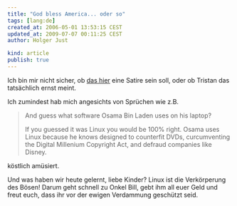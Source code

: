 ```yaml
---
title: "God bless America... oder so"
tags: [lang:de]
created_at: 2006-05-01 13:53:15 CEST
updated_at: 2009-07-07 00:11:25 CEST
author: Holger Just

kind: article
publish: true
---
```


Ich bin mir nicht sicher, ob [das hier](http://shelleytherepublican.com/2006/04/linux-european-threat-to-our-computers.html) eine Satire sein soll, oder ob Tristan das tatsächlich ernst meint.

Ich zumindest hab mich angesichts von Sprüchen wie z.B. 

>And guess what software Osama Bin Laden uses on his laptop?
>
>If you guessed it was Linux you would be 100% right. Osama uses Linux because he knows designed to counterfit DVDs, curcumventing the Digital Millenium Copyright Act, and defraud companies like Disney.

köstlich amüsiert.

Und was haben wir heute gelernt, liebe Kinder? Linux ist die Verkörperung des Bösen! Darum geht schnell zu Onkel Bill, gebt ihm all euer Geld und freut euch, dass ihr vor der ewigen Verdammung geschützt seid.